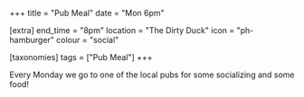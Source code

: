 +++
title = "Pub Meal"
date = "Mon 6pm"

[extra]
end_time = "8pm"
location = "The Dirty Duck"
icon = "ph-hamburger"
colour = "social"

[taxonomies]
tags = ["Pub Meal"]
+++

Every Monday we go to one of the local pubs for some socializing and some food!